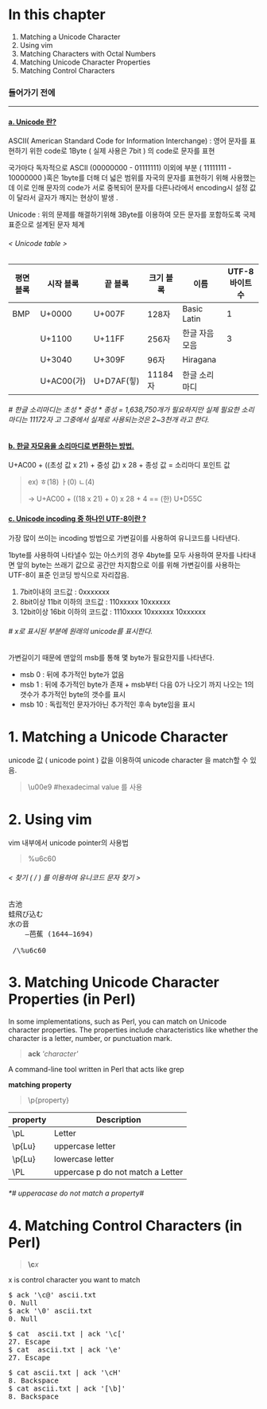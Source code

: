 # In this chapter
 
 
 1. Matching a Unicode Character 
 2. Using vim 
 3. Matching Characters with Octal Numbers 
 4. Matching Unicode Character Properties 
 5. Matching Control Characters 
 
 
 
### 들어가기 전에 
--------
#### [a. Unicode 란?]()

ASCII( American Standard Code for Information Interchange) : 영어 문자를 표현하기 위한 code로  1Byte ( 실제 사용은 7bit ) 의 code로 문자를 표현

국가마다 독자적으로 ASCII (00000000 - 01111111) 이외에 부분 ( 11111111 - 10000000 )혹은 1byte를 더해 더 넓은 범위를 자국의 문자를 표현하기 위해 사용했는데 이로 인해 문자의 code가 서로 중복되어 
문자를 다른나라에서 encoding시 설정 값이 달라서 글자가 깨지는 현상이 발생 .  

Unicode : 위의 문제를 해결하기위해 3Byte를 이용하여 모든 문자를 포함하도록 국제 표준으로 설계된 문자 체계

###### < Unicode table >

|평면 블록| 시작 블록| 끝 블록 |크기 블록| 이름 |UTF-8 바이트 수|
|-|-|-|-|-|-|
|BMP| U+0000| U+007F |128자 |Basic Latin |1 |
||U+1100 |U+11FF |256자 |한글 자음 모음 |3|
||U+3040 |U+309F |96자 |Hiragana||
||U+AC00(가) |U+D7AF(힣)| 11184자 |한글 소리 마디| |
###### # 한글 소리마디는 초성 * 중성 * 종성 = 1,638,750개가 필요하지만  실제 필요한 소리마디는 11172자 고 그중에서 실제로 사용되는것은 2~3천개 라고 한다. 

#### [b. 한글 자모음을 소리마디로 변환하는 방법.]() 
U+AC00 + ((초성 값 x 21) + 중성 값) x 28 + 종성 값 = 소리마디 포인트 값

> ex) ㅎ(18) ㅏ(0)  ㄴ(4) 
>
> -> U+AC00 + ((18 x 21) + 0) x 28 + 4 == (한) U+D55C 


#### [c. Unicode incoding 중 하나인 UTF-8이란 ?]()
가장 많이 쓰이는 incoding 방법으로 가변길이를 사용하여 유니코드를 나타낸다. 

1byte를 사용하여 나타낼수 있는 아스키의 경우 4byte를 모두 사용하여 문자를 나타내면 앞의 byte는 쓰래기 값으로 공간만 차지함으로 이를 위해 가변길이를 사용하는 UTF-8이 표준 인코딩 방식으로 자리잡음. 


1) 7bit이내의 코드값 : 0xxxxxxx 
2) 8bit이상 11bit 이하의 코드값 : 110xxxxx 10xxxxxx
3) 12bit이상 16bit 이하의 코드값 : 1110xxxx 10xxxxxx 10xxxxxx
###### # x로 표시된 부분에 원래의 unicode를 표시한다. 


가변길이기 때문에 맨앞의 msb를 통해 몇 byte가 필요한지를 나타낸다. 
+ msb 0 : 뒤에 추가적인 byte가 없음
+ msb 1 : 뒤에 추가적인 byte가 존재 + msb부터 다음 0가 나오기 까지 나오는 1의 갯수가 추가적인 byte의 갯수를 표시 
+ msb 10 : 독립적인 문자가아닌 추가적인 후속 byte임을 표시 


# 1. Matching a Unicode Character 
unicode 값 ( unicode point ) 값을 이용하여 unicode character 을 match할 수 있음. 
>\u00e9
#hexadecimal value 를 사용



# 2. Using vim
vim 내부에서 unicode pointer의 사용법

> \%u6c60

###### < 찾기 ( / )  를 이용하여 유니코드 문자 찾기 >
<pre>
古池
蛙飛び込む
水の音
	—芭蕉 (1644–1694)
 
 /\%u6c60
</pre>

# 3. Matching Unicode Character Properties (in Perl)

In some implementations, such as Perl, you can match on Unicode character properties. The properties include characteristics like whether the character is a letter, number, or punctuation mark.

> **ack** *'character'*

A command-line tool written in Perl that acts like grep

**matching property**

> \p{property}

|property|Description|
|-|-|
| \pL |  Letter|
| \p{Lu} | uppercase letter |
| \p{Lu} | lowercase letter |
| \PL | uppercase p do not match a Letter |

###### *# upperacase do not match a property#



# 4. Matching Control Characters (in Perl)
> **\c***x*

x is control character you want to match

<pre>
$ ack '\c@' ascii.txt
0. Null
$ ack '\0' ascii.txt
0. Null
</pre>

<pre>
$ cat  ascii.txt | ack '\c['
27. Escape
$ cat  ascii.txt | ack '\e'
27. Escape
</pre>

<pre>
$ cat ascii.txt | ack '\cH'
8. Backspace
$ cat ascii.txt | ack '[\b]'
8. Backspace
</pre>
